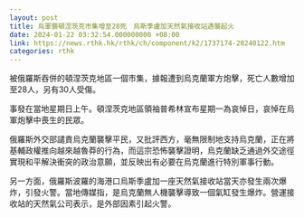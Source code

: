 ```yaml
---
layout: post
title: 烏軍襲頓涅茨克市集增至28死　烏斯季盧加天然氣接收站遇襲起火
date: 2024-01-22 03:32:54.000000000 +08:00
link: https://news.rthk.hk/rthk/ch/component/k2/1737174-20240122.htm
categories: rthk
---
```


被俄羅斯吞併的頓涅茨克地區一個市集，據報遭到烏克蘭軍方炮擊，死亡人數增加至28人，另有30人受傷。

事發在當地星期日上午。頓涅茨克地區領袖普希林宣布星期一為哀悼日，哀悼在烏軍炮擊中喪生的民眾。

俄羅斯外交部譴責烏克蘭襲擊平民，又批評西方，毫無限制地支持烏克蘭，正在將基輔政權推向越來越魯莽的行為，而這宗恐怖襲擊證明，烏克蘭缺乏通過外交途徑實現和平解決衝突的政治意願，並反映出有必要在烏克蘭進行特別軍事行動。

另一方面，俄羅斯波羅的海港口烏斯季盧加一座天然氣接收站當天亦發生兩次爆炸，引發火警。當地傳媒指，是烏克蘭無人機襲擊導致一個氣缸發生爆炸。營運接收站的天然氣公司表示，是外部因素引起火警。
